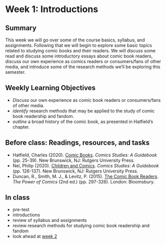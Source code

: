 # Week 1: Introductions

## Summary
This week we will go over some of the course basics, syllabus, and assignments. Following that we will begin to explore some basic topics related to studying comic books and their readers. We will discuss some read and discuss some introductory essays about comic book readers, discuss our own experience as comics readers or consumers/fans of other media, and introduce some of the research methods we’ll be exploring this semester.

## Weekly Learning Objectives

- _Discuss_ our own experience as comic book readers or consumers/fans of other media.
- _identify_ research methods that may be applied to the study of comic book readership and fandom.
- _outline_ a broad history of the comic book, as presented in Hatfield’s chapter.
 
## Before class: Readings, resources, and tasks

- Hatfield, Charles (2020). [Comic Books](https://iu.instructure.com/files/149239524/download?download_frd=1). _Comics Studies: A Guidebook_ (pp. 25-39). New Brunswick, NJ: Rutgers University Press.
- Nel, Philip (2020). [Children and Comics](https://iu.instructure.com/files/149239569/download?download_frd=1). _Comics Studies: A Guidebook_ (pp. 126-137). New Brunswick, NJ: Rutgers University Press.
- Duncan, R., Smith, M. J., &amp; Levitz, P. (2015). [The Comic Book Readers](https://iu.instructure.com/files/149239437/download?download_frd=1). _The Power of Comics_ (2nd ed.) (pp. 297-326). London: Bloomsbury.	
 
## In class
- pre-test
- introductions
- review of syllabus and assignments
- review research methods for studying comic book readership and fandom
- look ahead at [week 2](week02.md)
